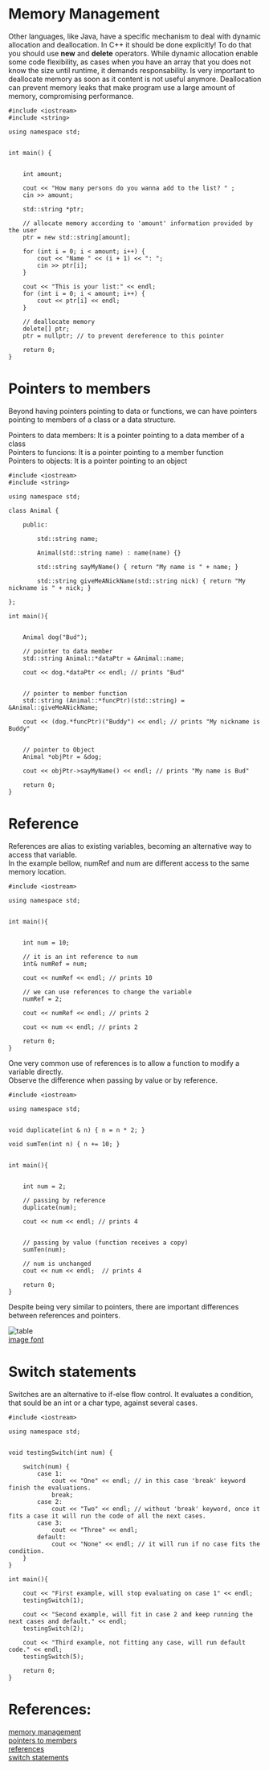 # Memory Management

Other languages, like Java, have a specific mechanism to deal with dynamic allocation and deallocation. 
In C++ it should be done explicitly! To do that you should use **new** and **delete** operators.
While dynamic allocation enable some code flexibility, as cases when you have an array that you does not know the size until runtime, it demands responsability. 
Is very important to deallocate memory as soon as it content is not useful anymore. Deallocation can prevent memory leaks that make program use a large 
amount of memory, compromising performance. 
```
#include <iostream>
#include <string>

using namespace std;


int main() {

	
	int amount;

	cout << "How many persons do you wanna add to the list? " ;
	cin >> amount;

	std::string *ptr;

	// allocate memory according to 'amount' information provided by the user
	ptr = new std::string[amount];

	for (int i = 0; i < amount; i++) {
		cout << "Name " << (i + 1) << ": ";
		cin >> ptr[i];
	}

	cout << "This is your list:" << endl;
	for (int i = 0; i < amount; i++) {
		cout << ptr[i] << endl;
	}

	// deallocate memory
	delete[] ptr;
	ptr = nullptr; // to prevent dereference to this pointer

	return 0;
}

```

# Pointers to members

Beyond having pointers pointing to data or functions, we can have pointers pointing to members of a class or a data structure.

Pointers to data members: It is a pointer pointing to a data member of a class  
Pointers to funcions: It is a pointer pointing to a member function  
Pointers to objects: It is a pointer pointing to an object

```
#include <iostream>
#include <string>

using namespace std;

class Animal {

	public: 

		std::string name;

		Animal(std::string name) : name(name) {}

		std::string sayMyName() { return "My name is " + name; }

		std::string giveMeANickName(std::string nick) { return "My nickname is " + nick; }

};

int main(){


	Animal dog("Bud");

	// pointer to data member
	std::string Animal::*dataPtr = &Animal::name;

	cout << dog.*dataPtr << endl; // prints "Bud"


	// pointer to member function
	std::string (Animal::*funcPtr)(std::string) = &Animal::giveMeANickName;

	cout << (dog.*funcPtr)("Buddy") << endl; // prints "My nickname is Buddy"


	// pointer to Object
	Animal *objPtr = &dog;

	cout << objPtr->sayMyName() << endl; // prints "My name is Bud"

	return 0;
}

```

# Reference

References are alias to existing variables, becoming an alternative way to access that variable.  
In the example bellow, numRef and num are different access to the same memory location.

```
#include <iostream>

using namespace std;


int main(){


	int num = 10;

	// it is an int reference to num
	int& numRef = num;

	cout << numRef << endl; // prints 10

	// we can use references to change the variable
	numRef = 2;

	cout << numRef << endl; // prints 2

	cout << num << endl; // prints 2

	return 0;
}
```
One very common use of references is to allow a function to modify a variable directly.  
Observe the difference when passing by value or by reference.

```
#include <iostream>

using namespace std;


void duplicate(int & n) { n = n * 2; }

void sumTen(int n) { n += 10; }


int main(){


	int num = 2;

	// passing by reference
	duplicate(num);

	cout << num << endl; // prints 4


	// passing by value (function receives a copy)
	sumTen(num);

	// num is unchanged
	cout << num << endl;  // prints 4

	return 0;
}

```
Despite being very similar to pointers, there are important differences between references and pointers.

![table](https://images.prismic.io/turing/658bfd89531ac2845a26f428_reference_and_pointer_f329763242.webp?auto=format,compress)  
[image font](https://images.prismic.io/turing/658bfd89531ac2845a26f428_reference_and_pointer_f329763242.webp?auto=format,compress)  

# Switch statements
Switches are an alternative to if-else flow control. It evaluates a condition, that sould be an int or a char type, against several cases.  

```
#include <iostream>

using namespace std;


void testingSwitch(int num) {

	switch(num) {
		case 1:
			cout << "One" << endl; // in this case 'break' keyword finish the evaluations.
			break;
		case 2: 
			cout << "Two" << endl; // without 'break' keyword, once it fits a case it will run the code of all the next cases.
		case 3:
			cout << "Three" << endl;
		default:
			cout << "None" << endl; // it will run if no case fits the condition.
	}
}

int main(){

	cout << "First example, will stop evaluating on case 1" << endl;
	testingSwitch(1);

	cout << "Second example, will fit in case 2 and keep running the next cases and default." << endl;
	testingSwitch(2);

	cout << "Third example, not fitting any case, will run default code." << endl;
	testingSwitch(5);

	return 0;
}
```


# References:
[memory management](https://www.programiz.com/cpp-programming/memory-management)  
[pointers to members](https://jcodebook.com/pointer-to-members-in-cpp-an-introduction/)  
[references](https://www.geeksforgeeks.org/references-in-cpp/)  
[switch statements](https://www.geeksforgeeks.org/switch-statement-in-cpp/)

